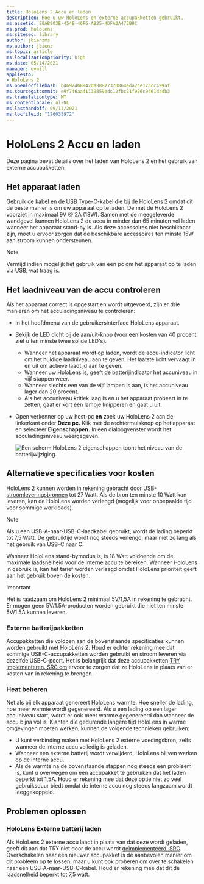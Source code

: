 ```yaml
---
title: HoloLens 2 Accu en laden
description: Hoe u uw HoloLens en externe accupakketten gebruikt.
ms.assetid: E0AB903E-454E-46F6-AB25-4DFA0A475B0C
ms.prod: hololens
ms.sitesec: library
author: jbienzms
ms.author: jbienz
ms.topic: article
ms.localizationpriority: high
ms.date: 05/14/2021
manager: evmill
appliesto:
- HoloLens 2
ms.openlocfilehash: b4692468942da88877370864eda2ce173cc499af
ms.sourcegitcommit: e9f746aa41139859edc12fbc21f926c9461da4b3
ms.translationtype: MT
ms.contentlocale: nl-NL
ms.lasthandoff: 09/13/2021
ms.locfileid: "126035972"
---
```

# <a name="hololens-2-battery-and-charging"></a>HoloLens 2 Accu en laden

Deze pagina bevat details over het laden van HoloLens 2 en het gebruik van externe accupakketten.

## <a name="charging-the-device"></a>Het apparaat laden

Gebruik de [kabel en de USB Type-C-kabel](https://www.microsoft.com/en-us/p/microsoft-hololens-2-usb-c-charger-cable/8vj21f2z8pk5?rtc=1) die bij de HoloLens 2 omdat dit de beste manier is om uw apparaat op te laden. De met de HoloLens 2 voorziet in maximaal 9V @ 2A (18W). Samen met de meegeleverde wandgevel kunnen HoloLens 2 de accu in minder dan 65 minuten vol laden wanneer het apparaat stand-by is. Als deze accessoires niet beschikbaar zijn, moet u ervoor zorgen dat de beschikbare accessoires ten minste 15W aan stroom kunnen ondersteunen.

> [!NOTE]
> Vermijd indien mogelijk het gebruik van een pc om het apparaat op te laden via USB, wat traag is.

## <a name="checking-the-battery-charge-level"></a>Het laadniveau van de accu controleren
Als het apparaat correct is opgestart en wordt uitgevoerd, zijn er drie manieren om het acculadingsniveau te controleren:

- In het hoofdmenu van de gebruikersinterface HoloLens apparaat.
- Bekijk de LED dicht bij de aan/uit-knop (voor een kosten van 40 procent ziet u ten minste twee solide LED's).
    - Wanneer het apparaat wordt op laden, wordt de accu-indicator licht om het huidige laadniveau aan te geven.  Het laatste licht vervaagt in en uit om actieve laadtijd aan te geven.
    - Wanneer uw HoloLens is, geeft de batterijindicator het accuniveau in vijf stappen weer.
    - Wanneer slechts een van de vijf lampen is aan, is het accuniveau lager dan 20 procent.
    - Als het accuniveau kritiek laag is en u het apparaat probeert in te zetten, gaat er kort één lampje knipperen en gaat u uit.
- Open verkenner op uw host-pc **en** zoek uw HoloLens 2 aan de linkerkant onder **Deze pc.** Klik met de rechtermuisknop op het apparaat en selecteer **Eigenschappen.** In een dialoogvenster wordt het acculadingsniveau weergegeven.

   ![Een scherm HoloLens 2 eigenschappen toont het niveau van de batterijwijziging.](images/ResetRecovery2.png)

## <a name="alternative-charging-specifications"></a>Alternatieve specificaties voor kosten

HoloLens 2 kunnen worden in rekening gebracht door [USB-stroomleveringsbronnen](https://www.usb.org/usb-charger-pd) tot 27 Watt. Als de bron ten minste 10 Watt kan leveren, kan de HoloLens worden verlengd (mogelijk voor onbepaalde tijd voor sommige workloads). 

> [!NOTE]
> Als u een USB-A-naar-USB-C-laadkabel gebruikt, wordt de lading beperkt tot 7,5 Watt. De gebruiktijd wordt nog steeds verlengd, maar niet zo lang als het gebruik van USB-C naar C.

Wanneer HoloLens stand-bymodus is, is 18 Watt voldoende om de maximale laadsnelheid voor de interne accu te bereiken. Wanneer HoloLens in gebruik is, kan het tarief worden verlaagd omdat HoloLens prioriteit geeft aan het gebruik boven de kosten.

> [!IMPORTANT]
> Het is raadzaam om HoloLens 2 minimaal 5V/1,5A in rekening te gebracht. Er mogen geen 5V/1.5A-producten worden gebruikt die niet ten minste 5V/1.5A kunnen leveren. 

### <a name="external-battery-packs"></a>Externe batterijpakketten

Accupakketten die voldoen aan de bovenstaande specificaties kunnen worden gebruikt met HoloLens 2. Houd er echter rekening mee dat sommige USB-C-accupakketten worden gebruikt en stroom leveren via dezelfde USB-C-poort. Het is belangrijk dat deze accupakketten [TRY implementeren. SRC om](https://usb.org/document-library/usb-type-cr-cable-and-connector-specification-revision-20) ervoor te zorgen dat ze HoloLens in plaats van er kosten van in rekening te brengen. 

### <a name="managing-heat"></a>Heat beheren

Net als bij elk apparaat genereert HoloLens warmte. Hoe sneller de lading, hoe meer warmte wordt gegenereerd. Als u een lading op een lager accuniveau start, wordt er ook meer warmte gegenereerd dan wanneer de accu bijna vol is. Klanten die gedurende langere tijd HoloLens in warme omgevingen moeten werken, kunnen de volgende technieken gebruiken:

- U kunt verbinding maken met HoloLens 2 externe voedingsbron, zelfs wanneer de interne accu volledig is geladen.
- Wanneer een externe batterij wordt verwijderd, HoloLens blijven werken op de interne accu.    
- Als de warmte na de bovenstaande stappen nog steeds een probleem is, kunt u overwegen om een accupakket te gebruiken dat het laden beperkt tot 1,5A. Houd er rekening mee dat deze optie niet zo veel gebruiksduur biedt omdat de interne accu nog steeds langzaam wordt leeggekoppeld.

## <a name="troubleshooting"></a>Problemen oplossen


### <a name="hololens-charges-external-battery"></a>HoloLens Externe batterij laden
Als HoloLens 2 externe accu laadt in plaats van dat deze wordt geladen, geeft dit aan dat TRY niet door de accu wordt [geïmplementeerd. SRC](https://usb.org/document-library/usb-type-cr-cable-and-connector-specification-revision-20). Overschakelen naar een nieuwer accupakket is de aanbevolen manier om dit probleem op te lossen, maar u kunt ook proberen om over te schakelen naar een USB-A-naar-USB-C-kabel. Houd er rekening mee dat dit de laadsnelheid beperkt tot 7,5 watt.
